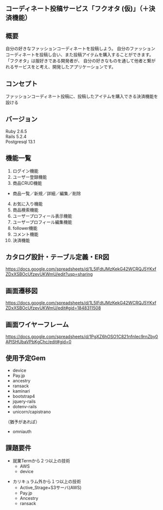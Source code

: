## コーディネート投稿サービス「フクオタ (仮)」（＋決済機能）　

## 概要
自分の好きなファッションコーディネートを投稿しよう。 自分のファッションコーディネートを投稿し合い、また投稿アイテムを購入することができます。 「フクオタ」は服好きである開発者が、 自分の好きなものを通して他者と繋がれるサービスをと考え、開発したアプリケーションです。

## コンセプト
ファッションコーディネート投稿に、投稿したアイテムを購入できる決済機能を設ける

## バージョン
Ruby 2.6.5  
Rails 5.2.4  
Postgresql 13.1  

## 機能一覧  
1. ログイン機能  
2. ユーザー登録機能  
3. 商品CRUD機能
- 商品一覧／新規／詳細／編集／削除  

4. お気に入り機能  
5. 商品検索機能  
6. ユーザープロフィール表示機能  
7. ユーザープロフィール編集機能  
8. follower機能 
9. コメント機能  
10. 決済機能  

## カタログ設計・テーブル定義・ER図
https://docs.google.com/spreadsheets/d/1L5IFdtJMzKekG42WCRQJ5YKxfZDxXSBOcUfzevUKWmU/edit?usp=sharing

## 画面遷移図
https://docs.google.com/spreadsheets/d/1L5IFdtJMzKekG42WCRQJ5YKxfZDxXSBOcUfzevUKWmU/edit#gid=1848311508

## 画面ワイヤーフレーム
https://docs.google.com/spreadsheets/d/1PgXZ6hOSO1C821nfnIec9rnZby0APlSHUbaVPbKgChc/edit#gid=0

## 使用予定Gem

- device  
- Pay.jp  
- ancestry  
- ransack  
- kaminari  
- bootstrap4  
- jquery-rails
- dotenv-rails
- unicorn/capistrano  

（猶予があれば）  
- omniauth  


## 課題要件
* 就業Termから２つ以上の技術  
  * AWS
  * device
    
  
- カリキュラム外から１つ以上の技術  
  - Active_Strage+S3サーバ(AWS)
  - Pay.jp
  - Ancestry
  - ransack
